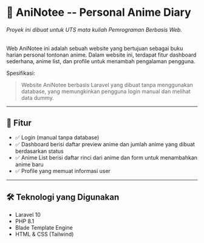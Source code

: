# 📘 AniNotee -- Personal Anime Diary
###### Proyek ini dibuat untuk UTS mata kuliah Pemrograman Berbasis Web.

Web AniNotee ini adalah sebuah website yang bertujuan sebagai buku harian personal tontonan anime. Dalam website ini, terdapat fitur dashboard sederhana, anime list, dan profile untuk menambah pengalaman pengguna.

Spesifikasi:
> Website AniNotee berbasis Laravel yang dibuat tanpa menggunakan database, yang memungkinkan pengguna login manual dan melihat data dummy.

---

## 🚀 Fitur

- ✅ Login (manual tanpa database)
- ✅ Dashboard berisi daftar preview anime dan jumlah anime yang dibuat berdasarkan status
- ✅ Anime List berisi daftar rinci dari anime dan form untuk menambahkan anime baru
- ✅ Profile yang memuat informasi user

---

## 🛠️ Teknologi yang Digunakan

- Laravel 10
- PHP 8.1
- Blade Template Engine
- HTML & CSS (Tailwind)

